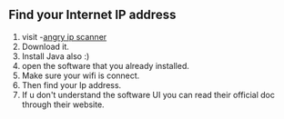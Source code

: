 Find your Internet IP address
----------------------------
1. visit -[angry ip scanner](https://angryip.org)
2. Download it.
3. Install Java also :)
4. open the software that you already installed.
5. Make sure your wifi is connect.
6. Then find your Ip address.
7. If u don't understand the software UI you can read their official doc through their website.
